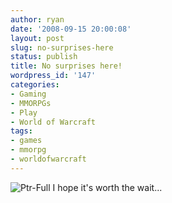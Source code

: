 ```yaml
---
author: ryan
date: '2008-09-15 20:00:08'
layout: post
slug: no-surprises-here
status: publish
title: No surprises here!
wordpress_id: '147'
categories:
- Gaming
- MMORPGs
- Play
- World of Warcraft
tags:
- games
- mmorpg
- worldofwarcraft
---
```


![Ptr-Full](http://sharp-eyed.org/wp-content/uploads/2008/09/ptr-full.png)
I hope it's worth the wait...
